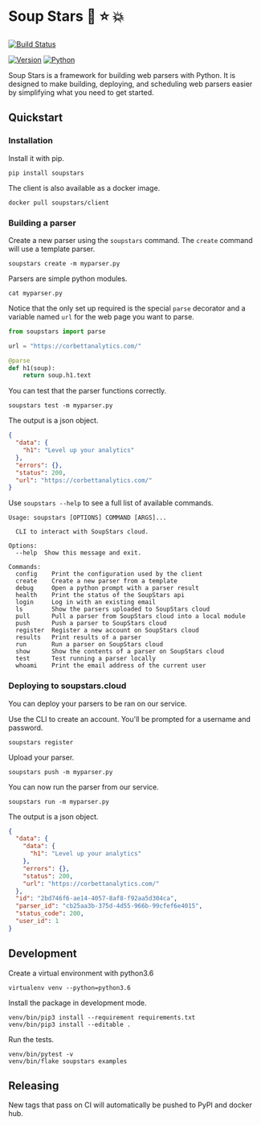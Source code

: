 # Soup Stars :stew: :star: :boom:

[![Build Status](https://travis-ci.org/soupstars/client.svg?branch=master)](https://travis-ci.org/tjwaterman99/soupstars)
<!-- [![Coverage Status](https://coveralls.io/repos/github/tjwaterman99/soupstars/badge.svg?branch=master)](https://coveralls.io/github/tjwaterman99/soupstars?branch=master) -->
<!-- [![Docs](https://readthedocs.org/projects/soupstars/badge/?version=latest)](https://soupstars.readthedocs.io/en/latest/?badge=latest) -->
[![Version](https://badge.fury.io/py/soupstars.svg)](https://badge.fury.io/py/soupstars)
[![Python](https://img.shields.io/pypi/pyversions/soupstars.svg)](https://pypi.org/project/soupstars/)

Soup Stars is a framework for building web parsers with Python. It is designed to make building, deploying, and scheduling web parsers easier by simplifying what you need to get started.

## Quickstart

### Installation

Install it with pip.

```
pip install soupstars
```

The client is also available as a docker image.

```
docker pull soupstars/client
```

### Building a parser

Create a new parser using the `soupstars` command. The `create` command will use a template parser.

```
soupstars create -m myparser.py
```

Parsers are simple python modules.

```
cat myparser.py
```

Notice that the only set up required is the special `parse` decorator and a variable named `url` for the web page you want to parse.

```python
from soupstars import parse

url = "https://corbettanalytics.com/"

@parse
def h1(soup):
    return soup.h1.text
```

You can test that the parser functions correctly.

```
soupstars test -m myparser.py
```

The output is a json object.

```json
{
  "data": {
    "h1": "Level up your analytics"
  },
  "errors": {},
  "status": 200,
  "url": "https://corbettanalytics.com/"
}
```

Use `soupstars --help` to see a full list of available commands.

```
Usage: soupstars [OPTIONS] COMMAND [ARGS]...

  CLI to interact with SoupStars cloud.

Options:
  --help  Show this message and exit.

Commands:
  config    Print the configuration used by the client
  create    Create a new parser from a template
  debug     Open a python prompt with a parser result
  health    Print the status of the SoupStars api
  login     Log in with an existing email
  ls        Show the parsers uploaded to SoupStars cloud
  pull      Pull a parser from SoupStars cloud into a local module
  push      Push a parser to SoupStars cloud
  register  Register a new account on SoupStars cloud
  results   Print results of a parser
  run       Run a parser on SoupStars cloud
  show      Show the contents of a parser on SoupStars cloud
  test      Test running a parser locally
  whoami    Print the email address of the current user
```

### Deploying to soupstars.cloud

You can deploy your parsers to be ran on our service.

Use the CLI to create an account. You'll be prompted for a username and password.

```
soupstars register
```

Upload your parser.

```
soupstars push -m myparser.py
```

You can now run the parser from our service.

```
soupstars run -m myparser.py
```

The output is a json object.

```json
{
  "data": {
    "data": {
      "h1": "Level up your analytics"
    },
    "errors": {},
    "status": 200,
    "url": "https://corbettanalytics.com/"
  },
  "id": "2bd746f6-ae14-4057-8af8-f92aa5d304ca",
  "parser_id": "cb25aa3b-375d-4d55-966b-99cfef6e4015",
  "status_code": 200,
  "user_id": 1
}
```

## Development

Create a virtual environment with python3.6

```
virtualenv venv --python=python3.6
```

Install the package in development mode.

```
venv/bin/pip3 install --requirement requirements.txt
venv/bin/pip3 install --editable .
```

Run the tests.

```
venv/bin/pytest -v
venv/bin/flake soupstars examples
```

## Releasing

New tags that pass on CI will automatically be pushed to PyPI and docker hub.
